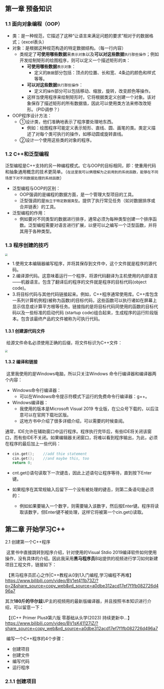## 第一章 预备知识

### 1.1 面向对象编程（OOP）

* 类：是一种规范，它描述了这种“让语言来满足问题的要求”相对于的数据格式；（excel表头）
* 对象：是根据这种规范构造的特定数据结构。（每一行内容）
  * 类规定了**可使用哪些数据**来`表示对象`以及**可以对这些数据**`执行那些操作`；例如开发绘制矩形的绘图程序，则可以定义一个描述矩形的`类`：
    * **可使用哪些数据**`表示对象`：
      * 定义的`数据`部分包括：顶点的位置、长和宽、4条边的颜色和样式等等。
    * **可以对这些数据**`执行那些操作`：
      * 定义的`操作`部分可以包括移动、缩放，旋转，改变颜色等操作。
    * 这样当使用程序来绘制矩形时，它将根据类定义创建一个对象。该对象保存了描述矩形的所有数据值，因此可以使用类方法来修改改矩形。（PID调参？）
* OOP程序设计方法：
  * ①设计类，他们准确地表示了程序要处理地东西。
    * 例如：绘图程序可能定义表示矩形、直线、圆、画笔的类。类定义描述了对每个类可执行的操作，如移动圆或旋转直线。
  * ②设计一个使用这些类的对象的程序。

### 1.2 C++和泛型编程

​	泛型编程是C++支持的另一种编程模式。它与OOP的目标相同，即：使重用代码和抽象通用概念的技术更简单。（`在这里我可以俩理解为之前用到的系统函数，能够在不同场景下对不同数据处理的系统函数`）

* 泛型编程与OOP的区别：
  * OOP强调的是编程的数据方面，是一个管理大型项目的工具。
  * 泛型强调的是`独立于特定数据类型`。提供了执行常见任务（如对数据排序或合并链表）的工具。
* 泛型编程的作用：
  * 例如要对不同类型的数据进行排序，通常必须为每种类型创建一个排序函数。泛型编程需要对语言进行扩展，以便可以之编写一个泛型函数，并将其用于各种类型。

### 1.3 程序创建的技巧

<img src="https://pic.imgdb.cn/item/6510f3b4c458853aefee3140.jpg" style="zoom: 50%;" />

* 1.使用文本编辑器编写程序，并将其保存到文件中，这个文件就是程序的源代码。
* 2.编译源代码。这意味着运行一个程序，将源代码翻译为主机使用的内部语言——机器语言。包含了翻译后的程序的文件就是程序的目标代码(object code)。
* 3.将目标代码与其他代码链接起来。例如，C++程序通常使用库。C++库包含一系列计算机例程(被称为函数)的目标代码，这些函数可以执行诸如在屏幕上显示信息或计算平方根等任务。链接指的是将目标代码同使用的函数的目标代码以及一些标准的启动代码 (startup code)组合起来，生成程序的运行阶段版本。包含该最终产品的文件被称为可执行代码。

#### 1.3.1 创建源代码文件

​	给源文件命名必须使用正确的后缀，将文件标识为C++文件：

<img src="https://pic.imgdb.cn/item/6510ffebc458853aeff5af51.jpg" style="zoom:50%;" />

#### 1.3.2 编译和链接

​	这里我使用的是Windows电脑，所以只关注Windows 命令行编译器和编译器两个内容：

* Windows命令行编译器：
  * 可以在Windows命令提示符模式下运行的免费命令行编译器：g++。
* Windows编译器：
  * 我使用的版本是Microsoft Visual 2019 专业版，在公众号下载的，以后注意可以在官网下载社区版。
  * 这地方书中介绍了很多详细介绍，可以需要的时候查阅。

​	通常，IDE允许在辅助窗口中运行程序。程序执行完毕后，有些IDE将关闭该窗口，而有些IDE不关闭。如果编辑器关闭窗口，将难以看到程序输出，为此，必须在程序的最后加上一些代码：

* ``` c++
  cin.get();	//add thie statement
  cin.get();	//and maybe this, too
  return 0;
  ```

* cnt.get()语句读取下一次键击，因此上述语句让程序等待，直到按下Enter键。

* 如果程序在其常规输入后留下一个没有被处理的键击，则第二条语句是必须的：

  * 例如如果要输入一个数字，则需要输入该数字，然后按Enter键。程序将读取该数字，但Enter键不被处理，这样它将被第一个cin.get()读取。



## 第二章 开始学习C++

2.1 创建第一个C++程序

​	这里书中直接跳转到程序介绍，针对使用的Visual Stdio 2019编译软件如何使用操作，没有具体的介绍。因此我采用**黑马程序员**B站提供的视频进行学习如何新建项目工程文件，链接如下：

​	【黑马程序员匠心之作|C++教程从0到1入门编程,学习编程不再难】 https://www.bilibili.com/video/BV1et411b73Z/?p=2&share_source=copy_web&vd_source=a0dbe312acd17ef7f1fb082726d496a7

​	其次**180斤的华尔兹**UP主的视频用的最新版编译器，并且按照书本知识进行介绍，可以留意一下：

​	【《C++  Primer Plus》第六版 零基础从头学(2023) 持续更新中...】 https://www.bilibili.com/video/BV1sK41127iZ/?share_source=copy_web&vd_source=a0dbe312acd17ef7f1fb082726d496a7

​	编写一个C++程序的4个步骤：

* 创建项目
* 创建文件
* 编写代码
* 运行程序

### 2.1.1 创建项目
